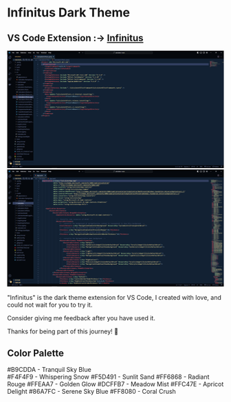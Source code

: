 # Infinitus Dark Theme

## VS Code Extension :-> [Infinitus](https://marketplace.visualstudio.com/items?itemName=jayavelrajan.infinitus-dark)

![image](infinitus-theme-01.PNG)
![image](infinitus-theme-02.PNG)


"Infinitus" is the dark theme extension for VS Code, I created with love, and could not wait for you to try it.

Consider giving me feedback after you have used it.

Thanks for being part of this journey! 🙌

## Color Palette

#B9CDDA - Tranquil Sky Blue <br>
#F4F4F9 - Whispering Snow
#F5D491 - Sunlit Sand
#FF6868 - Radiant Rouge
#FFEAA7 - Golden Glow
#DCFFB7 - Meadow Mist
#FFC47E - Apricot Delight
#86A7FC - Serene Sky Blue
#FF8080 - Coral Crush
